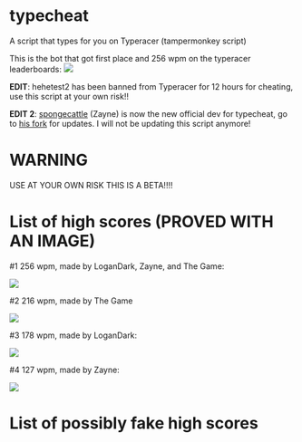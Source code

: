 typecheat
=========
A script that types for you on Typeracer (tampermonkey script)

This is the bot that got first place and 256 wpm on the typeracer leaderboards:
![](https://puu.sh/wRMOt/e6a1493c10.png)

**EDIT**: hehetest2 has been banned from Typeracer for 12 hours for cheating, use this script at your own risk!!

**EDIT 2**: [spongecattle](https://github.com/spongecattle) (Zayne) is now the new official dev for typecheat, go to [his fork](https://github.com/spongecattle/typecheat) for updates. I will not be updating this script anymore!

WARNING
===================
USE AT YOUR OWN RISK THIS IS A BETA!!!!


List of high scores (PROVED WITH AN IMAGE)
===================
#1 256 wpm, made by LoganDark, Zayne, and The Game:

![](https://puu.sh/wRMOt/e6a1493c10.png)

#2 216 wpm, made by The Game

![](https://cdn.discordapp.com/attachments/338984733260382208/339067579517763584/unknown.png)

#3 178 wpm, made by LoganDark:

![](https://cdn.discordapp.com/attachments/338984733260382208/339048188399058974/unknown.png)

#4 127 wpm, made by Zayne:

![](https://cdn.discordapp.com/attachments/339030136219238400/339066555113406465/unknown.png)

List of possibly fake high scores
===================
